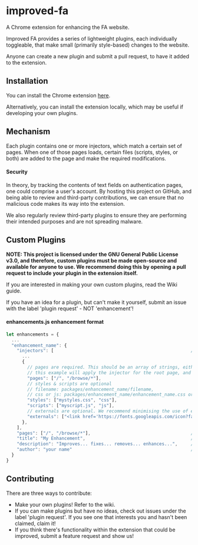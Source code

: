 # improved-fa
A Chrome extension for enhancing the FA website.

Improved FA provides a series of lightweight plugins, each individually toggleable, that make small (primarily style-based) changes to the website.

Anyone can create a new plugin and submit a pull request, to have it added to the extension.

## Installation
You can install the Chrome extension [here](https://chrome.google.com/webstore/detail/improved-furaffinity/nlbnefhnhihfhkcpnjhbglpdlhboecbd).

Alternatively, you can install the extension locally, which may be useful if developing your own plugins.

## Mechanism
Each plugin contains one or more injectors, which match a certain set of pages. When one of those pages loads, certain files (scripts, styles, or both) are added to the page and make the required modifications.

#### Security
In theory, by tracking the contents of text fields on authentication pages, one could comprise a user's account. By hosting this project on GitHub, and being able to review and third-party contributions, we can ensure that no malicious code makes its way into the extension.

We also regularly review third-party plugins to ensure they are performing their intended purposes and are not spreading malware.

## Custom Plugins
**NOTE: This project is licensed under the GNU General Public License v3.0, and therefore, custom plugins must be made open-source and available for anyone to use. We recommend doing this by opening a pull request to include your plugin in the extension itself.**

If you are interested in making your own custom plugins, read the Wiki guide.

If you have an idea for a plugin, but can't make it yourself, submit an issue with the label 'plugin request' - NOT 'enhancement'!

#### enhancements.js enhancement format

```javascript
let enhancements = {
  ...
  "enhancement_name": {
    "injectors": [                                                    // required. An array of injector objects.
      ...
      {
        // pages are required. This should be an array of strings, either a url or a url ending with an asterisk.
        // this example will apply the injector for the root page, and any page under the browse directory.
        "pages": ["/", "/browse/*"],
        // styles & scripts are optional
        // filename: packages/enhancement_name/filename,
        // css or js: packages/enhancement_name/enhancement_name.css or packages/enhancement_name/enhancement_name.js
        "styles": ["mystyles.css", "css"],  
        "scripts": ["myscript.js", "js"],
        // externals are optional. We recommend minimising the use of externals as it will increase load time, and instead downloading the file locally.
        "externals": ["<link href='https://fonts.googleapis.com/icon?family=Material+Icons' rel='stylesheet'>"]
      },
    ],
    "pages": ["/", "/browse/*"],                                      // required. All of the page strings from the injectors, combined.
    "title": "My Enhancement",                                        // required. The title of your plugin.
    "description": "Improves... fixes... removes... enhances...",     // required. The description should provide a brief description of what the plugin does.
    "author": "your name"                                             // optional. Your name, username, or whatever.
  }
}
```

## Contributing
There are three ways to contribute:
- Make your own plugins! Refer to the wiki.
- If you can make plugins but have no ideas, check out issues under the label 'plugin request'. If you see one that interests you and hasn't been claimed, claim it!
- If you think there's functionality within the extension that could be improved, submit a feature request and show us!
        
  
